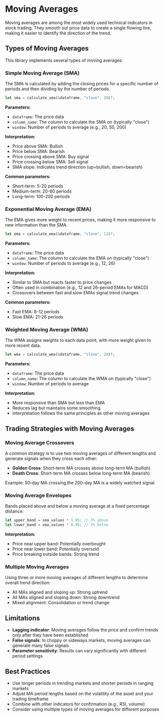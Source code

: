 # Moving Averages

Moving averages are among the most widely used technical indicators in stock trading. They smooth out price data to create a single flowing line, making it easier to identify the direction of the trend.

## Types of Moving Averages

This library implements several types of moving averages:

### Simple Moving Average (SMA)

The SMA is calculated by adding the closing prices for a specific number of periods and then dividing by the number of periods.

```rust
let sma = calculate_sma(&dataframe, "close", 20)?;
```

**Parameters:**
- `dataframe`: The price data
- `column_name`: The column to calculate the SMA on (typically "close")
- `window`: Number of periods to average (e.g., 20, 50, 200)

**Interpretation:**
- Price above SMA: Bullish
- Price below SMA: Bearish
- Price crossing above SMA: Buy signal
- Price crossing below SMA: Sell signal
- SMA slope: Indicates trend direction (up=bullish, down=bearish)

**Common parameters:**
- Short-term: 5-20 periods
- Medium-term: 20-60 periods
- Long-term: 100-200 periods

### Exponential Moving Average (EMA)

The EMA gives more weight to recent prices, making it more responsive to new information than the SMA.

```rust
let ema = calculate_ema(&dataframe, "close", 12)?;
```

**Parameters:**
- `dataframe`: The price data
- `column_name`: The column to calculate the EMA on (typically "close")
- `window`: Number of periods to average (e.g., 12, 26)

**Interpretation:**
- Similar to SMA but reacts faster to price changes
- Often used in combination (e.g., 12 and 26-period EMAs for MACD)
- Crossovers between fast and slow EMAs signal trend changes

**Common parameters:**
- Fast EMA: 8-12 periods
- Slow EMA: 21-26 periods

### Weighted Moving Average (WMA)

The WMA assigns weights to each data point, with more weight given to more recent data.

```rust
let wma = calculate_wma(&dataframe, "close", 20)?;
```

**Parameters:**
- `dataframe`: The price data
- `column_name`: The column to calculate the WMA on (typically "close")
- `window`: Number of periods to average

**Interpretation:**
- More responsive than SMA but less than EMA
- Reduces lag but maintains some smoothing
- Interpretation follows the same principles as other moving averages

## Trading Strategies with Moving Averages

### Moving Average Crossovers

A common strategy is to use two moving averages of different lengths and generate signals when they cross each other:

- **Golden Cross**: Short-term MA crosses above long-term MA (bullish)
- **Death Cross**: Short-term MA crosses below long-term MA (bearish)

Example: 50-day MA crossing the 200-day MA is a widely watched signal.

### Moving Average Envelopes

Bands placed above and below a moving average at a fixed percentage distance:

```rust
let upper_band = sma_values * 1.05; // 5% above
let lower_band = sma_values * 0.95; // 5% below
```

**Interpretation:**
- Price near upper band: Potentially overbought
- Price near lower band: Potentially oversold
- Price breaking outside bands: Strong trend

### Multiple Moving Averages

Using three or more moving averages of different lengths to determine overall trend direction:

- All MAs aligned and sloping up: Strong uptrend
- All MAs aligned and sloping down: Strong downtrend
- Mixed alignment: Consolidation or trend change

## Limitations

- **Lagging indicator**: Moving averages follow the price and confirm trends only after they have been established
- **False signals**: In choppy or sideways markets, moving averages can generate many false signals
- **Parameter sensitivity**: Results can vary significantly with different period settings

## Best Practices

- Use longer periods in trending markets and shorter periods in ranging markets
- Adjust MA period lengths based on the volatility of the asset and your trading timeframe
- Combine with other indicators for confirmation (e.g., RSI, volume)
- Consider using multiple types of moving averages for different purposes 